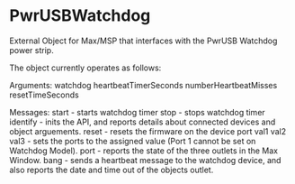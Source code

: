 # PwrUSBWatchdog
External Object for Max/MSP that interfaces with the PwrUSB Watchdog power strip. 

The object currently operates as follows:

Arguments:
watchdog heartbeatTimerSeconds numberHeartbeatMisses resetTimeSeconds

Messages:
start - starts watchdog timer
stop - stops watchdog timer
identify - inits the API, and reports details about connected devices and object arguements.
reset - resets the firmware on the device
port val1 val2 val3 - sets the ports to the assigned value (Port 1 cannot be set on Watchdog Model).
port - reports the state of the three outlets in the Max Window.
bang - sends a heartbeat message to the watchdog device, and also reports the date and time out of the objects outlet.


